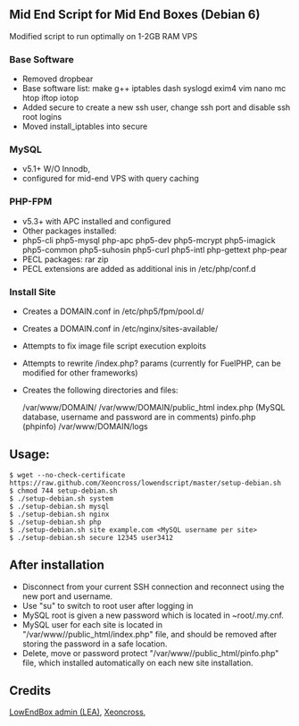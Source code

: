 ## Mid End Script for Mid End Boxes (Debian 6)

Modified script to run optimally on 1-2GB RAM VPS

### Base Software
- Removed dropbear
- Base software list: make g++ iptables dash syslogd exim4 vim nano mc htop iftop iotop
- Added secure to create a new ssh user, change ssh port and disable ssh root logins
- Moved install_iptables into secure

### MySQL 
- v5.1+ W/O Innodb, 
- configured for mid-end VPS with query caching

### PHP-FPM 
- v5.3+ with APC installed and configured
- Other packages installed:
- php5-cli php5-mysql php-apc php5-dev php5-mcrypt php5-imagick php5-common php5-suhosin php5-curl php5-intl php-gettext php-pear    
- PECL packages: rar zip
- PECL extensions are added as additional inis in /etc/php/conf.d

### Install Site 
- Creates a DOMAIN.conf in /etc/php5/fpm/pool.d/
- Creates a DOMAIN.conf in /etc/nginx/sites-available/
- Attempts to fix image file script execution exploits
- Attempts to rewrite /index.php? params (currently for FuelPHP, can be modified for other frameworks)		
- Creates the following directories and files:
	
	/var/www/DOMAIN/
	/var/www/DOMAIN/public_html
		index.php (MySQL database, username and password are in comments)
		pinfo.php (phpinfo)
	/var/www/DOMAIN/logs
	
	
## Usage:
	$ wget --no-check-certificate https://raw.github.com/Xeoncross/lowendscript/master/setup-debian.sh
	$ chmod 744 setup-debian.sh
	$ ./setup-debian.sh system
	$ ./setup-debian.sh mysql
	$ ./setup-debian.sh nginx
	$ ./setup-debian.sh php
	$ ./setup-debian.sh site example.com <MySQL username per site>
	$ ./setup-debian.sh secure 12345 user3412
	
## After installation
- Disconnect from your current SSH connection and reconnect using the new port and username.
- Use "su" to switch to root user after logging in
- MySQL root is given a new password which is located in ~root/.my.cnf.
- MySQL user for each site is located in "/var/www/<DOMAIN>/public_html/index.php" file, and should be removed after storing the password in a safe location.
- Delete, move or password protect "/var/www/<DOMAIN>/public_html/pinfo.php" file, which installed automatically on each new site installation.


## Credits

[LowEndBox admin (LEA)](https://github.com/lowendbox/lowendscript),
[Xeoncross](https://github.com/Xeoncross/lowendscript),
